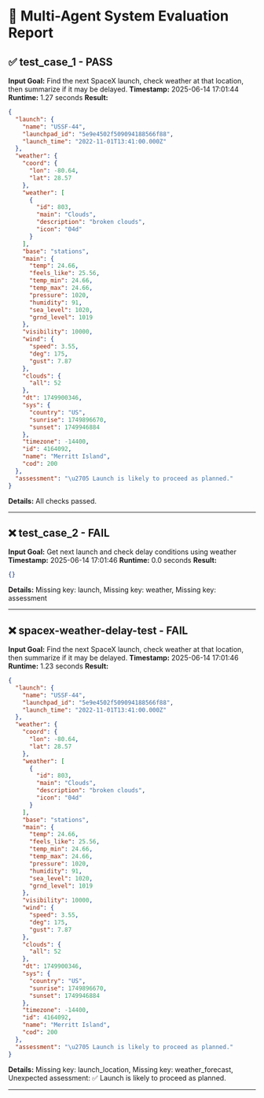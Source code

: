 # 🧪 Multi-Agent System Evaluation Report

## ✅ test_case_1 - PASS
**Input Goal:** Find the next SpaceX launch, check weather at that location, then summarize if it may be delayed.
**Timestamp:** 2025-06-14 17:01:44
**Runtime:** 1.27 seconds
**Result:**
```json
{
  "launch": {
    "name": "USSF-44",
    "launchpad_id": "5e9e4502f509094188566f88",
    "launch_time": "2022-11-01T13:41:00.000Z"
  },
  "weather": {
    "coord": {
      "lon": -80.64,
      "lat": 28.57
    },
    "weather": [
      {
        "id": 803,
        "main": "Clouds",
        "description": "broken clouds",
        "icon": "04d"
      }
    ],
    "base": "stations",
    "main": {
      "temp": 24.66,
      "feels_like": 25.56,
      "temp_min": 24.66,
      "temp_max": 24.66,
      "pressure": 1020,
      "humidity": 91,
      "sea_level": 1020,
      "grnd_level": 1019
    },
    "visibility": 10000,
    "wind": {
      "speed": 3.55,
      "deg": 175,
      "gust": 7.87
    },
    "clouds": {
      "all": 52
    },
    "dt": 1749900346,
    "sys": {
      "country": "US",
      "sunrise": 1749896670,
      "sunset": 1749946884
    },
    "timezone": -14400,
    "id": 4164092,
    "name": "Merritt Island",
    "cod": 200
  },
  "assessment": "\u2705 Launch is likely to proceed as planned."
}
```
**Details:** All checks passed.

---

## ❌ test_case_2 - FAIL
**Input Goal:** Get next launch and check delay conditions using weather
**Timestamp:** 2025-06-14 17:01:46
**Runtime:** 0.0 seconds
**Result:**
```json
{}
```
**Details:** Missing key: launch, Missing key: weather, Missing key: assessment

---

## ❌ spacex-weather-delay-test - FAIL
**Input Goal:** Find the next SpaceX launch, check weather at that location, then summarize if it may be delayed.
**Timestamp:** 2025-06-14 17:01:46
**Runtime:** 1.23 seconds
**Result:**
```json
{
  "launch": {
    "name": "USSF-44",
    "launchpad_id": "5e9e4502f509094188566f88",
    "launch_time": "2022-11-01T13:41:00.000Z"
  },
  "weather": {
    "coord": {
      "lon": -80.64,
      "lat": 28.57
    },
    "weather": [
      {
        "id": 803,
        "main": "Clouds",
        "description": "broken clouds",
        "icon": "04d"
      }
    ],
    "base": "stations",
    "main": {
      "temp": 24.66,
      "feels_like": 25.56,
      "temp_min": 24.66,
      "temp_max": 24.66,
      "pressure": 1020,
      "humidity": 91,
      "sea_level": 1020,
      "grnd_level": 1019
    },
    "visibility": 10000,
    "wind": {
      "speed": 3.55,
      "deg": 175,
      "gust": 7.87
    },
    "clouds": {
      "all": 52
    },
    "dt": 1749900346,
    "sys": {
      "country": "US",
      "sunrise": 1749896670,
      "sunset": 1749946884
    },
    "timezone": -14400,
    "id": 4164092,
    "name": "Merritt Island",
    "cod": 200
  },
  "assessment": "\u2705 Launch is likely to proceed as planned."
}
```
**Details:** Missing key: launch_location, Missing key: weather_forecast, Unexpected assessment: ✅ Launch is likely to proceed as planned.

---
